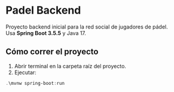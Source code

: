 # Padel Backend

Proyecto backend inicial para la red social de jugadores de pádel.  
Usa **Spring Boot 3.5.5** y Java 17.

## Cómo correr el proyecto

1. Abrir terminal en la carpeta raíz del proyecto.
2. Ejecutar:

```powershell
.\mvnw spring-boot:run
